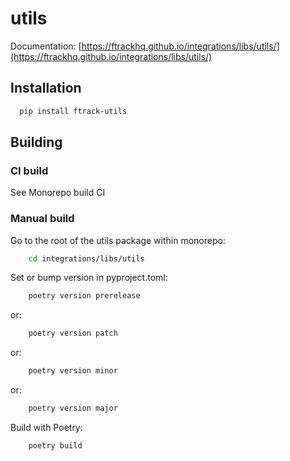 # utils

Documentation: [https://ftrackhq.github.io/integrations/libs/utils/](https://ftrackhq.github.io/integrations/libs/utils/)

## Installation

```bash
  pip install ftrack-utils
```

## Building


### CI build

See Monorepo build CI

### Manual build

Go to the root of the utils package within monorepo:

```bash
    cd integrations/libs/utils
```


Set or bump version in pyproject.toml:

```bash
    poetry version prerelease
```
or:

```bash
    poetry version patch
```

or:

```bash
    poetry version minor
```
or:
```bash
    poetry version major
```


Build with Poetry:
    
```bash
    poetry build
```

